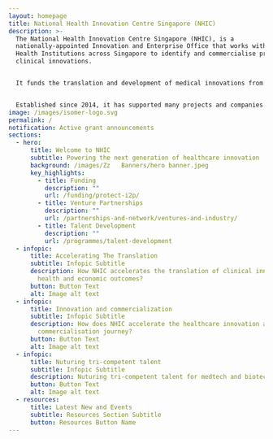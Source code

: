 ```yaml
---
layout: homepage
title: National Health Innovation Centre Singapore (NHIC)
description: >-
  The National Health Innovation Centre Singapore (NHIC), is a
  nationally-appointed Innovation and Enterprise Office that works with Public
  Health Institutions across Singapore to identify and commercialise promising
  clinical innovations.


  It funds the translation and development of medical innovations from Singapore’s clinical sector, and provide strategic guidance and connection to industry partners, accelerating the pathway to impact in healthcare. NHIC programmes catalyse the translation of clinical innovations towards commercially viable products that benefit patients and healthcare.


  Established since 2014, it has supported many projects and companies in the development and implementation of innovative medical technologies and services, improving the standard of healthcare in Singapore and beyond.
image: /images/isomer-logo.svg
permalink: /
notification: Active grant announcements
sections:
  - hero:
      title: Welcome to NHIC
      subtitle: Powering the next generation of healthcare innovation
      background: /images/Zz   Banners/hero banner.jpeg
      key_highlights:
        - title: Funding
          description: ""
          url: /funding/protect-i2p/
        - title: Venture Partnerships
          description: ""
          url: /partnerships-and-network/ventures-and-industry/
        - title: Talent Development
          description: ""
          url: /programmes/talent-development
  - infopic:
      title: Accelerating The Translation
      subtitle: Infopic Subtitle
      description: How NHIC accelerates the translation of clinical innovations into
        health and economic outcomes?
      button: Button Text
      alt: Image alt text
  - infopic:
      title: Innovation and commercialization
      subtitle: Infopic Subtitle
      description: How does NHIC accelerate the healthcare innovation and
        commercialisation journey?
      button: Button Text
      alt: Image alt text
  - infopic:
      title: Nuturing tri-competent talent
      subtitle: Infopic Subtitle
      description: Nuturing tri-competent talent for medtech and biotech enterprises
      button: Button Text
      alt: Image alt text
  - resources:
      title: Latest New and Events
      subtitle: Resources Section Subtitle
      button: Resources Button Name
---
```

